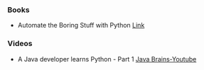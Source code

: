 ### Books

- Automate the Boring Stuff with Python [Link](https://automatetheboringstuff.com/)

### Videos 
- A Java developer learns Python - Part 1 [Java Brains-Youtube](https://www.youtube.com/live/VMXoPc6_8pw?si=Y00jnDfkW4w2W2oO)